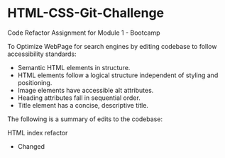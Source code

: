 # HTML-CSS-Git-Challenge
Code Refactor Assignment for Module 1 - Bootcamp

To Optimize WebPage for search engines by editing codebase to follow accessibility standards:

* Semantic HTML elements in structure.
* HTML elements follow a logical structure independent of styling and positioning.
* Image elements have accessible alt attributes.
* Heading attributes fall in sequential order.
* Title element has a concise, descriptive title.

The following is a summary of edits to the codebase:

HTML index refactor
* Changed <title> from "website" to "Horiseon", the name of website.
* Added semantic HTML elements: 
 - Changed <div> to <header>.
 - Changed <div> to <nav>.
 - Changed <div> to <section>.
 - Changed <div> to <aside>.
* Fixed nav link for "Search Engine Optimization".
* Chose appropriate text alternatives for decorative images and icons:
 - Hid decorative images & icons by adding a null (empty) text alternative (alt="")
 - Cleaned code - removed unnecessary </img>.
* 

CSS Refactor
* Added CSS Table of Contents
* Changed div to nav
* Reduced repetitive code:
  - Cleaned up code by adding font color & font-family to "section" content
  - Cleaned up code by adding font color to "aside" benefits
  - Cleaned up code - Removed repetitive h3 attributes
  - Cleaned up code - Removed repetitive img attributes